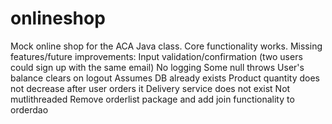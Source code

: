 # onlineshop

Mock online shop for the ACA Java class. Core functionality works. 
Missing features/future improvements:
Input validation/confirmation (two users could sign up with the same email)
No logging
Some null throws
User's balance clears on logout
Assumes DB already exists
Product quantity does not decrease after user orders it
Delivery service does not exist
Not mutlithreaded
Remove orderlist package and add join functionality to orderdao
